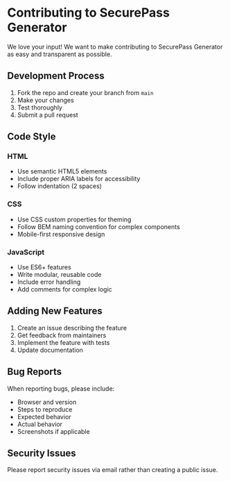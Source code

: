 # Contributing to SecurePass Generator

We love your input! We want to make contributing to SecurePass Generator as easy and transparent as possible.

## Development Process

1. Fork the repo and create your branch from `main`
2. Make your changes
3. Test thoroughly
4. Submit a pull request

## Code Style

### HTML
- Use semantic HTML5 elements
- Include proper ARIA labels for accessibility
- Follow indentation (2 spaces)

### CSS
- Use CSS custom properties for theming
- Follow BEM naming convention for complex components
- Mobile-first responsive design

### JavaScript
- Use ES6+ features
- Write modular, reusable code
- Include error handling
- Add comments for complex logic

## Adding New Features

1. Create an issue describing the feature
2. Get feedback from maintainers
3. Implement the feature with tests
4. Update documentation

## Bug Reports

When reporting bugs, please include:
- Browser and version
- Steps to reproduce
- Expected behavior
- Actual behavior
- Screenshots if applicable

## Security Issues

Please report security issues via email rather than creating a public issue.